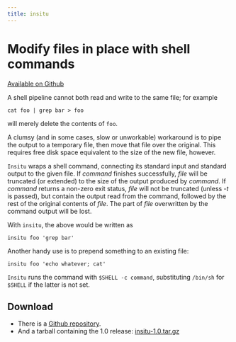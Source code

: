 ```yaml
---
title: insitu
---
```


Modify files in place with shell commands
====================================================
[Available on Github](http://github.com/Athas/insitu)

A shell pipeline cannot both read and write to the same file; for
example

    cat foo | grep bar > foo

will merely delete the contents of `foo`.

A clumsy (and in some cases, slow or unworkable) workaround is to pipe
the output to a temporary file, then move that file over the original.
This requires free disk space equivalent to the size of the new file,
however.

`Insitu` wraps a shell command, connecting its standard input and
standard output to the given file.  If _command_ finishes
successfully, _file_ will be truncated (or extended) to the size of
the output produced by _command_.  If _command_ returns a non-zero
exit status, _file_ will not be truncated (unless _-t_ is passed), but
contain the output read from the command, followed by the rest of the
original contents of _file_.  The part of _file_ overwritten by the
command output will be lost.

With `insitu`, the above would be written as

    insitu foo 'grep bar'

Another handy use is to prepend something to an existing file:

    insitu foo 'echo whatever; cat'

`Insitu` runs the command with `$SHELL -c command`, substituting
`/bin/sh` for `$SHELL` if the latter is not set.

Download
--------

  * There is a [Github repository](http://github.com/Athas/insitu).
  * And a tarball containing the 1.0 release: [insitu-1.0.tar.gz](/pub/dl/insitu-1.0.tar.gz)
